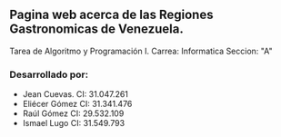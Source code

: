 ## Pagina web acerca de las Regiones Gastronomicas de Venezuela.

Tarea de Algoritmo y Programación I. 
Carrea: Informatica 
Seccion: "A"

### Desarrollado por:
- Jean Cuevas. CI: 31.047.261
- Eliécer Gómez CI: 31.341.476
- Raúl Gómez CI: 29.532.109
- Ismael Lugo CI: 31.549.793